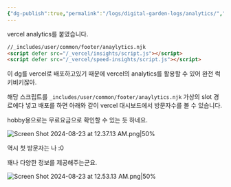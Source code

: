```yaml
---
{"dg-publish":true,"permalink":"/logs/digital-garden-logs/analytics/","updated":"2024-08-20T23:17:00"}
---
```



vercel analytics를 붙였습니다.

```html
//_includes/user/common/footer/anaylytics.njk
<script defer src="/_vercel/insights/script.js"></script>
<script defer src="/_vercel/speed-insights/script.js"></script>
```

이 dg를 vercel로 배포하고있기 때문에 vercel의 analytics를 활용할 수 있어 완전 럭키비키잖아.

해당 스크립트를 `_includes/user/common/footer/anaylytics.njk` 가상의 slot 경로에다 넣고 배포를 하면 아래와 같이 vercel 대시보드에서 방문자수를 볼 수 있습니다.

hobby용으로는 무료요금으로 확인할 수 있는 듯 하네요.

![Screen Shot 2024-08-23 at 12.37.13 AM.png|50%](/img/user/Screen%20Shot%202024-08-23%20at%2012.37.13%20AM.png)

역시 첫 방문자는 나 :0

꽤나 다양한 정보를 제공해주는군요.

![Screen Shot 2024-08-23 at 12.53.13 AM.png|50%](/img/user/Screen%20Shot%202024-08-23%20at%2012.53.13%20AM.png)